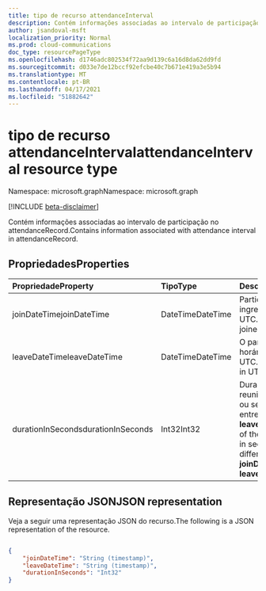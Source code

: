 ```yaml
---
title: tipo de recurso attendanceInterval
description: Contém informações associadas ao intervalo de participação no attendanceRecord.
author: jsandoval-msft
localization_priority: Normal
ms.prod: cloud-communications
doc_type: resourcePageType
ms.openlocfilehash: d1746adc802534f72aa9d139c6a16d8da62dd9fd
ms.sourcegitcommit: d033e7de12bccf92efcbe40c7b671e419a3e5b94
ms.translationtype: MT
ms.contentlocale: pt-BR
ms.lasthandoff: 04/17/2021
ms.locfileid: "51882642"
---
```

# <a name="attendanceinterval-resource-type"></a><span data-ttu-id="b7b27-103">tipo de recurso attendanceInterval</span><span class="sxs-lookup"><span data-stu-id="b7b27-103">attendanceInterval resource type</span></span>

<span data-ttu-id="b7b27-104">Namespace: microsoft.graph</span><span class="sxs-lookup"><span data-stu-id="b7b27-104">Namespace: microsoft.graph</span></span>

[!INCLUDE [beta-disclaimer](../../includes/beta-disclaimer.md)]

<span data-ttu-id="b7b27-105">Contém informações associadas ao intervalo de participação no attendanceRecord.</span><span class="sxs-lookup"><span data-stu-id="b7b27-105">Contains information associated with attendance interval in attendanceRecord.</span></span>

## <a name="properties"></a><span data-ttu-id="b7b27-106">Propriedades</span><span class="sxs-lookup"><span data-stu-id="b7b27-106">Properties</span></span>

| <span data-ttu-id="b7b27-107">Propriedade</span><span class="sxs-lookup"><span data-stu-id="b7b27-107">Property</span></span>            | <span data-ttu-id="b7b27-108">Tipo</span><span class="sxs-lookup"><span data-stu-id="b7b27-108">Type</span></span>    | <span data-ttu-id="b7b27-109">Descrição</span><span class="sxs-lookup"><span data-stu-id="b7b27-109">Description</span></span>|
|:--------------------|:--------|:-----------|
| <span data-ttu-id="b7b27-110">joinDateTime</span><span class="sxs-lookup"><span data-stu-id="b7b27-110">joinDateTime</span></span> | <span data-ttu-id="b7b27-111">DateTime</span><span class="sxs-lookup"><span data-stu-id="b7b27-111">DateTime</span></span> | <span data-ttu-id="b7b27-112">Participante do horário ingressado em UTC.</span><span class="sxs-lookup"><span data-stu-id="b7b27-112">Time attendee joined in UTC.</span></span> |
| <span data-ttu-id="b7b27-113">leaveDateTime</span><span class="sxs-lookup"><span data-stu-id="b7b27-113">leaveDateTime</span></span> | <span data-ttu-id="b7b27-114">DateTime</span><span class="sxs-lookup"><span data-stu-id="b7b27-114">DateTime</span></span> | <span data-ttu-id="b7b27-115">O participante do horário foi deixado em UTC.</span><span class="sxs-lookup"><span data-stu-id="b7b27-115">Time attendee left in UTC.</span></span> |
| <span data-ttu-id="b7b27-116">durationInSeconds</span><span class="sxs-lookup"><span data-stu-id="b7b27-116">durationInSeconds</span></span> | <span data-ttu-id="b7b27-117">Int32</span><span class="sxs-lookup"><span data-stu-id="b7b27-117">Int32</span></span> | <span data-ttu-id="b7b27-118">Duração do intervalo de reunião em segundos; ou seja, a diferença entre **joinDateTime** e **leaveDateTime**.</span><span class="sxs-lookup"><span data-stu-id="b7b27-118">Duration of the meeting interval in seconds; that is, the difference between **joinDateTime** and **leaveDateTime**.</span></span> |

## <a name="json-representation"></a><span data-ttu-id="b7b27-119">Representação JSON</span><span class="sxs-lookup"><span data-stu-id="b7b27-119">JSON representation</span></span>

<span data-ttu-id="b7b27-120">Veja a seguir uma representação JSON do recurso.</span><span class="sxs-lookup"><span data-stu-id="b7b27-120">The following is a JSON representation of the resource.</span></span>

<!-- {
  "blockType": "resource",
  "optionalProperties": [

  ],
  "@odata.type": "microsoft.graph.attendanceInterval"
}-->

```json

{
    "joinDateTime": "String (timestamp)",
    "leaveDateTime": "String (timestamp)",
    "durationInSeconds": "Int32"
}
    
```

